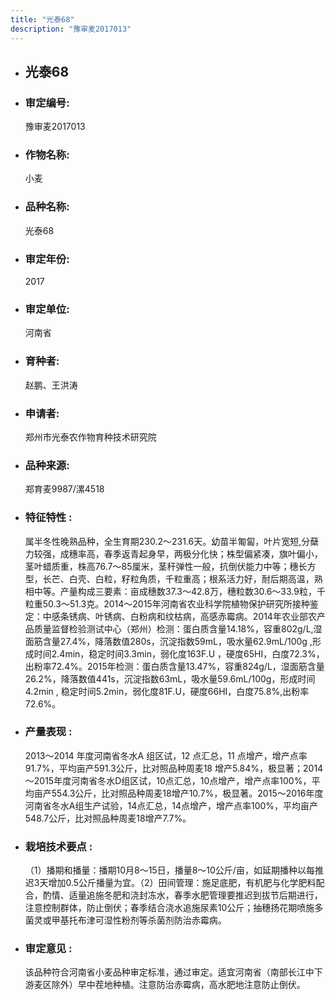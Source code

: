 ```yaml
---
title: "光泰68"
description: "豫审麦2017013"
---
```

* ## 光泰68
* ###  审定编号:  
   豫审麦2017013

*  ### 作物名称:  
   小麦

*   ###  品种名称: 
    光泰68

*   ### 审定年份: 
    2017

*   ### 审定单位:  
    河南省

*   ### 育种者:  
     赵鹏、王洪涛

*   ### 申请者:  
     郑州市光泰农作物育种技术研究院

*   ### 品种来源:  
     郑育麦9987/漯4518

*   ### 特征特性 : 
    属半冬性晚熟品种，全生育期230.2～231.6天。幼苗半匍匐，叶片宽短,分蘖力较强，成穗率高，春季返青起身早，两极分化快；株型偏紧凑，旗叶偏小，茎叶蜡质重，株高76.7～85厘米，茎秆弹性一般，抗倒伏能力中等；穗长方型，长芒、白壳、白粒，籽粒角质，千粒重高；根系活力好，耐后期高温，熟相中等。产量构成三要素：亩成穗数37.3～42.8万，穗粒数30.6～33.9粒，千粒重50.3～51.3克。2014～2015年河南省农业科学院植物保护研究所接种鉴定：中感条锈病、叶锈病、白粉病和纹枯病，高感赤霉病。2014年农业部农产品质量监督检验测试中心（郑州）检测：蛋白质含量14.18%，容重802g/L,湿面筋含量27.4%，降落数值280s，沉淀指数59mL，吸水量62.9mL/100g ,形成时间2.4min，稳定时间3.3min，弱化度163F.U ，硬度65HI，白度72.3%，出粉率72.4%。2015年检测：蛋白质含量13.47%，容重824g/L，湿面筋含量26.2%，降落数值441s，沉淀指数63mL，吸水量59.6mL/100g，形成时间4.2min , 稳定时间5.2min，弱化度81F.U，硬度66HI，白度75.8%,出粉率72.6%。

*   ### 产量表现 : 
    2013～2014 年度河南省冬水A 组区试，12 点汇总，11 点增产，增产点率91.7%，平均亩产591.3公斤，比对照品种周麦18 增产5.84%，极显著；2014～2015年度河南省冬水D组区试，10点汇总，10点增产，增产点率100%，平均亩产554.3公斤，比对照品种周麦18增产10.7%，极显著。2015～2016年度河南省冬水A组生产试验，14点汇总，14点增产，增产点率100%，平均亩产548.7公斤，比对照品种周麦18增产7.7%。

*   ### 栽培技术要点 : 
    （1）播期和播量：播期10月8～15日，播量8～10公斤/亩，如延期播种以每推迟3天增加0.5公斤播量为宜。（2）田间管理：施足底肥，有机肥与化学肥料配合，酌情、适量追施冬肥和浇封冻水，春季水肥管理要推迟到拔节后期进行，注意控制群体，防止倒伏；春季结合浇水追施尿素10公斤；抽穗扬花期喷施多菌灵或甲基托布津可湿性粉剂等杀菌剂防治赤霉病。

*   ### 审定意见 : 
    该品种符合河南省小麦品种审定标准，通过审定。适宜河南省（南部长江中下游麦区除外）早中茬地种植。注意防治赤霉病，高水肥地注意防止倒伏。
